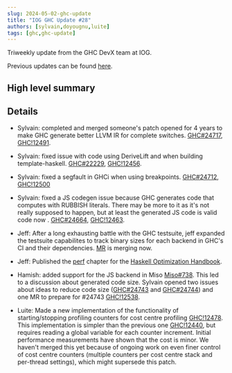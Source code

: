 ```yaml
---
slug: 2024-05-02-ghc-update
title: "IOG GHC Update #28"
authors: [sylvain,doyougnu,luite]
tags: [ghc,ghc-update]
---
```


Triweekly update from the GHC DevX team at IOG.

<!-- truncate -->

Previous updates can be found [here](https://engineering.iog.io/tags/ghc-update).

## High level summary


## Details

- Sylvain: completed and merged someone's patch opened for 4 years to make GHC
  generate better LLVM IR for complete switches.
  [GHC#24717](https://gitlab.haskell.org/ghc/ghc/-/issues/24717),
  [GHC!12491](https://gitlab.haskell.org/ghc/ghc/-/merge_requests/12491).

- Sylvain: fixed issue with code using DeriveLift and when building
  template-haskell.
  [GHC#22229](https://gitlab.haskell.org/ghc/ghc/-/issues/22229),
  [GHC!12456](https://gitlab.haskell.org/ghc/ghc/-/merge_requests/12456).

- Sylvain: fixed a segfault in GHCi when using breakpoints.
  [GHC#24712](https://gitlab.haskell.org/ghc/ghc/-/issues/24712),
  [GHC!12500](https://gitlab.haskell.org/ghc/ghc/-/merge_requests/12500)

- Sylvain: fixed a JS codegen issue because GHC generates code that computes
  with RUBBISH literals. There may be more to it as it's not really supposed to
  happen, but at least the generated JS code is valid code now .
  [GHC#24664](https://gitlab.haskell.org/ghc/ghc/-/issues/24664),
  [GHC!12463](https://gitlab.haskell.org/ghc/ghc/-/merge_requests/12463).

- Jeff: After a long exhausting battle with the GHC testsuite, jeff expanded the testsuite capabilites to track binary sizes for each backend in GHC's CI and their dependencies. [MR](https://gitlab.haskell.org/ghc/ghc/-/merge_requests/12372#c591f85f122007bac88228c5ff6fd76b40e6a811) is merging now.

- Jeff: Published the [perf](https://haskell.foundation/hs-opt-handbook.github.io/src/Measurement_Observation/Binary_Profiling/linux_perf.html#perf-chapter) chapter for the [Haskell Optimization Handbook](https://github.com/haskellfoundation/hs-opt-handbook.github.io).

- Hamish: added support for the JS backend in Miso
  [Miso#738](https://github.com/dmjio/miso/pull/738). This led to a discussion
  about generated code size. Sylvain opened two issues about ideas to reduce
  code size ([GHC#24743](https://gitlab.haskell.org/ghc/ghc/-/issues/24743) and
  [GHC#24744](https://gitlab.haskell.org/ghc/ghc/-/issues/24744)) and one MR to
  prepare for #24743
  [GHC!12538](https://gitlab.haskell.org/ghc/ghc/-/merge_requests/12538).

- Luite: Made a new implementation of the functionality of starting/stopping
  profiling counters for cost centre profiling [GHC!12478](https://gitlab.haskell.org/ghc/ghc/-/merge_requests/12478).
  This implementation is simpler than the previous one [GHC!12440](https://gitlab.haskell.org/ghc/ghc/-/merge_requests/12440),
  but requires reading a global variable for each counter increment. Initial performance
  measurements have shown that the cost is minor. We haven't merged this yet because of ongoing
  work on even finer control of cost centre counters (multiple counters per cost centre stack and per-thread
  settings), which might supersede this patch.
